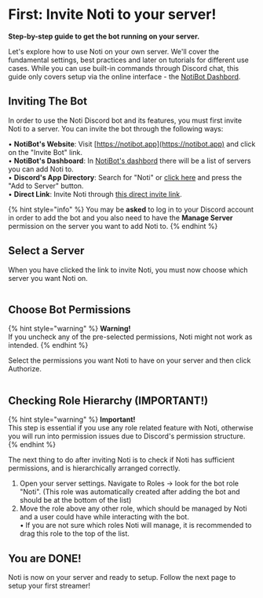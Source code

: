 # First: Invite Noti to your server!

**Step-by-step guide to get the bot running on your server.**

Let's explore how to use Noti on your own server. We'll cover the fundamental settings, best practices and later on tutorials for different use cases. While you can use built-in commands through Discord chat, this guide only covers setup via the online interface - the [NotiBot Dashbord](https://notibot.app/dashboard).

## Inviting The Bot

In order to use the Noti Discord bot and its features, you must first invite Noti to a server. You can invite the bot through the following ways:

• **NotiBot's Website**: Visit [https://notibot.app](https://notibot.app) and click on the "Invite Bot" link.\
• **NotiBot's Dashboard**: In [NotiBot's dashbord](https://notibot.app/dashboard) there will be a list of servers you can add Noti to.\
• **Discord's App Directory**: Search for "Noti" or [click here](https://discord.com/application-directory/719310199944642753) and press the "Add to Server" button.\
• **Direct Link**: Invite Noti through [this direct invite link](https://discord.com/oauth2/authorize?client_id=719310199944642753\&permissions=286085598272\&scope=bot+applications.commands).

{% hint style="info" %}
You may be **asked** to log in to your Discord account in order to add the bot and you also need to have the **Manage Server** permission on the server you want to add Noti to.
{% endhint %}

## Select a Server

When you have clicked the link to invite Noti, you must now choose which server you want Noti on.

<figure><img src="../.gitbook/assets/Invite%201" alt=""><figcaption></figcaption></figure>

## Choose Bot Permissions

{% hint style="warning" %}
**Warning!**\
If you uncheck any of the pre-selected permissions, Noti might not work as intended.
{% endhint %}

Select the permissions you want Noti to have on your server and then click Authorize.

<figure><img src="../.gitbook/assets/Invite 2" alt=""><figcaption></figcaption></figure>

## Checking Role Hierarchy (IMPORTANT!)

{% hint style="warning" %}
**Important!**\
This step is essential if you use any role related feature with Noti, otherwise you will run into permission issues due to Discord's permission structure.
{% endhint %}

The next thing to do after inviting Noti is to check if Noti has sufficient permissions, and is hierarchically arranged correctly.

1. Open your server settings. Navigate to Roles -> look for the bot role "Noti". (This role was automatically created after adding the bot and should be at the bottom of the list)
2. Move the role above any other role, which should be managed by Noti and a user could have while interacting with the bot.\
   • If you are not sure which roles Noti will manage, it is recommended to drag this role to the top of the list.

## You are DONE!

Noti is now on your server and ready to setup. Follow the next page to setup your first streamer!
